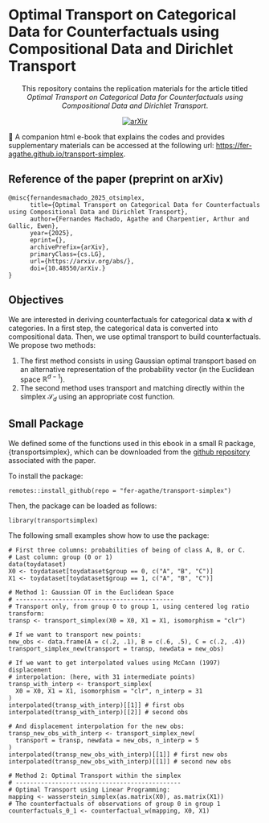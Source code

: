 # Optimal Transport on Categorical Data for Counterfactuals using Compositional Data and Dirichlet Transport

<div align="center">
This repository contains the replication materials for the article titled 
<i>Optimal Transport on Categorical Data for Counterfactuals using Compositional 
Data and Dirichlet Transport</i>.

[![arXiv](https://img.shields.io/badge/arXiv-2501.15549-b31b1b.svg)](https://arxiv.org/abs/2501.15549)
</div>

📕 A companion html e-book that explains the codes and provides supplementary 
materials can be accessed at the following url: 
<https://fer-agathe.github.io/transport-simplex>.

## Reference of the paper (preprint on arXiv)

```
@misc{fernandesmachado_2025_otsimplex,
      title={Optimal Transport on Categorical Data for Counterfactuals using Compositional Data and Dirichlet Transport}, 
      author={Fernandes Machado, Agathe and Charpentier, Arthur and Gallic, Ewen},
      year={2025},
      eprint={},
      archivePrefix={arXiv},
      primaryClass={cs.LG},
      url={https://arxiv.org/abs/}, 
      doi={10.48550/arXiv.}
}
```

## Objectives

We are interested in deriving counterfactuals for categorical data $\mathbf{x}$
with $d$ categories. In a first step, the categorical data is converted into 
compositional data. Then, we use optimal transport to build counterfactuals. 
We propose two methods:

1. The first method consists in using Gaussian optimal transport based on an 
alternative representation of the probability vector (in the Euclidean space 
$\mathbb{R}^{d-1}$).
2. The second method uses transport and matching directly within the simplex 
$\mathcal{S}_d$ using an appropriate cost function.

## Small Package

We defined some of the functions used in this ebook in a small R package, 
{transportsimplex}, which can be downloaded from the 
[github repository](https://github.com/fer-agathe/transport-simplex) associated 
with the paper.

To install the package:
```{r}
remotes::install_github(repo = "fer-agathe/transport-simplex")
```

Then, the package can be loaded as follows:
```{r}
library(transportsimplex)
```

The following small examples show how to use the package:

```{r}
# First three columns: probabilities of being of class A, B, or C.
# Last column: group (0 or 1)
data(toydataset)
X0 <- toydataset[toydataset$group == 0, c("A", "B", "C")]
X1 <- toydataset[toydataset$group == 1, c("A", "B", "C")]

# Method 1: Gaussian OT in the Euclidean Space
# --------------------------------------------
# Transport only, from group 0 to group 1, using centered log ratio transform:
transp <- transport_simplex(X0 = X0, X1 = X1, isomorphism = "clr")

# If we want to transport new points:
new_obs <- data.frame(A = c(.2, .1), B = c(.6, .5), C = c(.2, .4))
transport_simplex_new(transport = transp, newdata = new_obs)

# If we want to get interpolated values using McCann (1997) displacement
# interpolation: (here, with 31 intermediate points)
transp_with_interp <- transport_simplex(
  X0 = X0, X1 = X1, isomorphism = "clr", n_interp = 31
)
interpolated(transp_with_interp)[[1]] # first obs
interpolated(transp_with_interp)[[2]] # second obs

# And displacement interpolation for the new obs:
transp_new_obs_with_interp <- transport_simplex_new(
  transport = transp, newdata = new_obs, n_interp = 5
)
interpolated(transp_new_obs_with_interp)[[1]] # first new obs
interpolated(transp_new_obs_with_interp)[[1]] # second new obs

# Method 2: Optimal Transport within the simplex
# ----------------------------------------------
# Optimal Transport using Linear Programming:
mapping <- wasserstein_simplex(as.matrix(X0), as.matrix(X1))
# The counterfactuals of observations of group 0 in group 1
counterfactuals_0_1 <- counterfactual_w(mapping, X0, X1)
```

